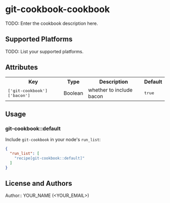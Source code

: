 # git-cookbook-cookbook

TODO: Enter the cookbook description here.

## Supported Platforms

TODO: List your supported platforms.

## Attributes

<table>
  <tr>
    <th>Key</th>
    <th>Type</th>
    <th>Description</th>
    <th>Default</th>
  </tr>
  <tr>
    <td><tt>['git-cookbook']['bacon']</tt></td>
    <td>Boolean</td>
    <td>whether to include bacon</td>
    <td><tt>true</tt></td>
  </tr>
</table>

## Usage

### git-cookbook::default

Include `git-cookbook` in your node's `run_list`:

```json
{
  "run_list": [
    "recipe[git-cookbook::default]"
  ]
}
```

## License and Authors

Author:: YOUR_NAME (<YOUR_EMAIL>)
